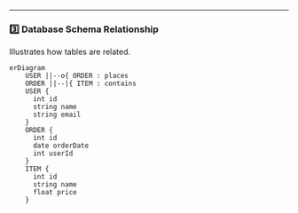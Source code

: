 
---

### 3️⃣ **Database Schema Relationship**  
Illustrates how tables are related.

```mermaid
erDiagram
    USER ||--o{ ORDER : places
    ORDER ||--|{ ITEM : contains
    USER {
      int id
      string name
      string email
    }
    ORDER {
      int id
      date orderDate
      int userId
    }
    ITEM {
      int id
      string name
      float price
    }
